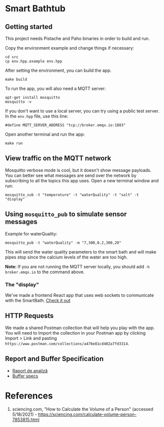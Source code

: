 # Smart Bathtub

## Getting started
This project needs Pistache and Paho binaries in order to build and run.

Copy the environment example and change things if necessary:

```
cd src
cp env.hpp.example env.hpp
```
After setting the environment, you can build the app.
```
make build
```
To run the app, you will also need a MQTT server:
```
apt-get install mosquitto
mosquitto -v
```
If you don't want to use a local server, you can try using a public test server. In the `env.hpp` file, use this line:
```
#define MQTT_SERVER_ADDRESS "tcp://broker.emqx.io:1883"
```
Open another terminal and run the app:
```
make run
```

## View traffic on the MQTT network
Mosquitto verbose mode is cool, but it doesn't show message payloads.
You can better see what messages are send over the network by subscribing to all the topics this app uses.
Open a new terminal window and run:
```
mosquitto_sub -t "temperature" -t "waterQuality" -t "salt" -t "display"
```

## Using `mosquitto_pub` to simulate sensor messages
Example for waterQuality:
```
mosquitto_pub -t "waterQuality" -m "7,300,0.2,300,20"
```
This will send the water quality parameters to the smart bath and will make pipes stop since the calcium levels of the water are too high.

**Note:** If you are not running the MQTT server locally, you should add `-h broker.emqx.io` to the command above.

### The "display"
We've made a frontend React app that uses web sockets to communicate with the SmartBath.
[Check it out](frontend)

## HTTP Requests
We made a shared Postman collection that will help you play with the app.
You will need to Import the collection in your Postman app by clicking Import > Link and pasting `https://www.postman.com/collections/a476e81cd402a7fd3314`.

## Report and Buffer Specification
 - [Raport de analiză](docs/Raport%20de%20analiza.pdf)
 - [Buffer specs](docs/buffers.json)

# References
1. sciencing.com, "How to Calculate the Volume of a Person" (accessed 5/18/2021) - https://sciencing.com/calculate-volume-person-7853815.html
